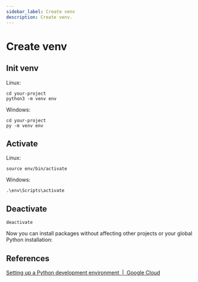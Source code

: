 ```yaml
---
sidebar_label: Create venv
description: Create venv.
---
```


# Create venv

## Init venv

Linux:

```
cd your-project
python3 -m venv env
```

Windows:

```
cd your-project
py -m venv env
```

## Activate

Linux:

```
source env/bin/activate
```

Windows:

```
.\env\Scripts\activate
```

## Deactivate

```
deactivate
```

Now you can install packages without affecting other projects or your global Python installation:

## References

[Setting up a Python development environment  |  Google Cloud](https://cloud.google.com/python/docs/setup#windows_2)